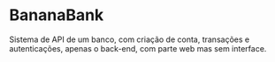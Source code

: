 # BananaBank
Sistema de API de um banco, com criação de conta, transações e autenticações, apenas o back-end, com parte web mas sem interface.
